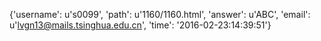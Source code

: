 {'username': u's0099', 'path': u'1160/1160.html', 'answer': u'ABC', 'email': u'lvgn13@mails.tsinghua.edu.cn', 'time': '2016-02-23:14:39:51'}